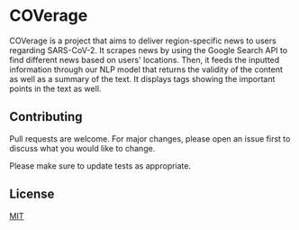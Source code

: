 # COVerage

COVerage is a project that aims to deliver region-specific news to users regarding SARS-CoV-2. It scrapes news by using the Google Search API to find different news based on users' locations. Then, it feeds the inputted information through our NLP model that returns the validity of the content as well as a summary of the text. 
It displays tags showing the important points in the text as well. 

## Contributing
Pull requests are welcome. For major changes, please open an issue first to discuss what you would like to change.

Please make sure to update tests as appropriate.

## License
[MIT](https://choosealicense.com/licenses/mit/)
